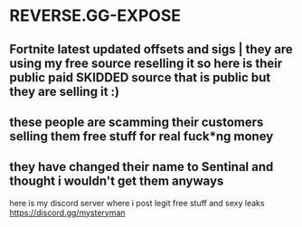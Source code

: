 # REVERSE.GG-EXPOSE
Fortnite latest updated offsets and sigs | they are using my free source reselling it so here is their public paid SKIDDED source that is public but they are selling it :)
--
these people are scamming their customers selling them free stuff for real fuck*ng money
--
they have changed their name to Sentinal and thought i wouldn't get them anyways
-- 
here is my discord server where i post legit free stuff and sexy leaks
https://discord.gg/mysteryman
